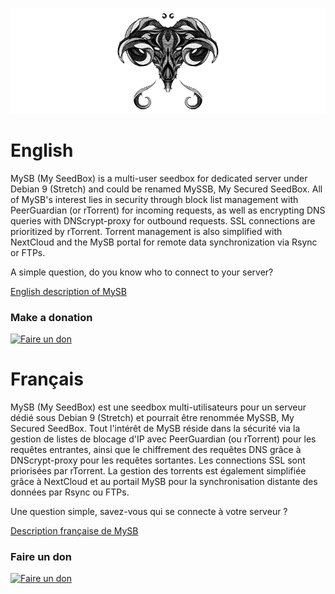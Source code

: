 ![toulousain79](web/public/themes/MySB/images/toulousain79_wiki.gif)

# English

MySB (My SeedBox) is a multi-user seedbox for dedicated server under Debian 9 (Stretch) and could be renamed MySSB, My Secured SeedBox.
All of MySB's interest lies in security through block list management with PeerGuardian (or rTorrent) for incoming requests, as well as encrypting DNS queries with DNScrypt-proxy for outbound requests.
SSL connections are prioritized by rTorrent. Torrent management is also simplified with NextCloud and the MySB portal for remote data synchronization via Rsync or FTPs.

A simple question, do you know who to connect to your server?

[English description of MySB](https://github.com/toulousain79/MySB/wiki/README-EN)

### Make a donation

[![Faire un don](https://img.shields.io/badge/Donate-PayPal-green.svg?style=for-the-badge)](https://www.paypal.com/cgi-bin/webscr?cmd=_s-xclick&hosted_button_id=26PKHX8PGHLWG)

# Français

MySB (My SeedBox) est une seedbox multi-utilisateurs pour un serveur dédié sous Debian 9 (Stretch) et pourrait être renommée MySSB, My Secured SeedBox.
Tout l'intérêt de MySB réside dans la sécurité via la gestion de listes de blocage d'IP avec PeerGuardian (ou rTorrent) pour les requêtes entrantes, ainsi que le chiffrement des requêtes DNS grâce à DNScrypt-proxy pour les requêtes sortantes.
Les connections SSL sont priorisées par rTorrent. La gestion des torrents est également simplifiée grâce à NextCloud et au portail MySB pour la synchronisation distante des données par Rsync ou FTPs.

Une question simple, savez-vous qui se connecte à votre serveur ?

[Description française de MySB](https://github.com/toulousain79/MySB/wiki/README-FR)

### Faire un don

[![Faire un don](https://img.shields.io/badge/Donate-PayPal-green.svg?style=for-the-badge)](https://www.paypal.com/cgi-bin/webscr?cmd=_s-xclick&hosted_button_id=26PKHX8PGHLWG)
